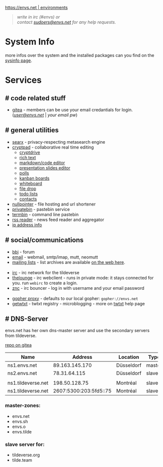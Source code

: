 [https://envs.net | environments](https://envs.net)

> *write in irc (#envs) or*<br />
> *contact [sudoers@envs.net](mailto:sudoers@envs.net) for any help requests.*

# System Info
more infos over the system and the installed packages can you find on the [sysinfo page](https://envs.net/sysinfo/).

# Services

## # code related stuff
- [gitea](https://git.envs.net/) - members can be use your email credantials for login. (*user@envs.net* | *your email pw*)

## # general utilities
- [searx](https://searx.envs.net/) - privacy-respecting metasearch engine
- [cryptpad](https://pad.envs.net/) - collaborative real time editing
    - [cryptdrive](https://pad.envs.net/drive/)
    - [rich text](https://pad.envs.net/pad/)
    - [markdown/code editor](https://pad.envs.net/code/)
    - [presentation slides editor](https://pad.envs.net/slide/)
    - [polls](https://pad.envs.net/poll/)
    - [kanban boards](https://pad.envs.net/kanban/)
    - [whiteboard](https://pad.envs.net/whiteboard/)
    - [file drop](https://pad.envs.net/file/)
    - [todo lists](https://pad.envs.net/todo/)
    - [contacts](https://pad.envs.net/contacts/)
- [nullpointer](https://envs.sh) - file hosting and url shortener
- [privatebin](https://pb.envs.net/) - pastebin service
- [termbin](https://tb.envs.net/) - command line pastebin
- [rss reader](https://rss.envs.net/) - news feed reader and aggregator
- [ip address info](https://ip.envs.net/)

## # social/communications
- [bbj](https://bbj.envs.net/) - forum
- [email](https://mail.envs.net/) - webmail, smtp/imap, mutt, neomutt
- [mailing lists](https://lists.envs.net/) - list archives are available [on the web here](https://lists.envs.net/hyperkitty/).
<br /><br />
- [irc](https://envs.net/chat/) - irc network for the tildeverse
- [thelounge](https://webirc.envs.net/) - irc webclient - runs in private mode: it stays connected for you. run `webirc` to create a login.
- [znc](https://znc.envs.net/) - irc bouncer - log in with username and your email password
<br /><br />
- [gopher proxy](https://gopher.envs.net/) - defaults to our local gopher: `gopher://envs.net`
- [getwtxt](https://twtxt.envs.net/) - twtxt registry - microblogging - more on [twtxt](https://help.envs.net/blog/#with-twtxt) help page

## # DNS-Server
envs.net has her own dns-master server and use the secondary servers from tildeverse.

[repo on gitea](https://git.envs.net/envs/DNS/)

| Name | Address | Location | Type |
| --- | --- | --- | --- |
| ns1.envs.net       | 89.163.145.170         | Düsseldorf | master |
| ns2.envs.net       | 78.31.64.115           | Düsseldorf | slave  |
| | | | |
| ns1.tildeverse.net | 198.50.128.75          | Montréal   | slave  |
| ns1.tildeverse.net | 2607:5300:203:5fd5::75 | Montréal   | slave  |

### master-zones:
- envs.net
- envs.sh
- envs.o
- envs.tilde

### slave server for:
- tildeverse.org
- tilde.team
